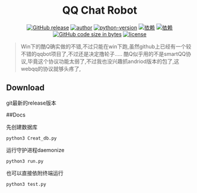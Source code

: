 <h1 align="center"><a >QQ Chat Robot</a></h1>

<p align="center">
<a href=""><img alt="GitHub release" src="https://img.shields.io/github/release/bitwater1997/QQ-Robot.svg"></a>
<a href=""><img alt="author" src="https://img.shields.io/badge/Author-bitwater-orange.svg"></a>
<a href=""><img alt="python-version" src="https://img.shields.io/pypi/pyversions/Django.svg"></a>
<a href=""><img alt="依赖" src="https://img.shields.io/badge/SqlAlchemy-recently-green.svg"></a>
<a href=""><img alt="依赖" src="https://img.shields.io/badge/Requests-recently-orange.svg"></a>
<a href=""><img alt="GitHub code size in bytes" src="https://img.shields.io/github/languages/code-size/bitwater1997/QQ-Robot.svg"></a>
<a href=""><img alt="license" src="https://img.shields.io/github/license/bitwater1997/QQ-Robot.svg"></a>
</p>

>
> Win下的酷Q确实做的不错,不过只能在win下跑,虽然github上已经有一个较不错的qqbot项目了,不过还是决定撸轮子.....
> 酷Q似乎用的不是smartQQ协议,毕竟这个协议功能太弱了,不过我也没兴趣抓andriod版本的包了,这webqq的协议就够头疼了,



## Download

git最新的release版本



##Docs

先创建数据库

```shell
python3 Creat_db.py
```

运行守护进程daemonize

```shell
python3 run.py
```

也可以直接依附终端运行

```shell
python3 test.py
```

